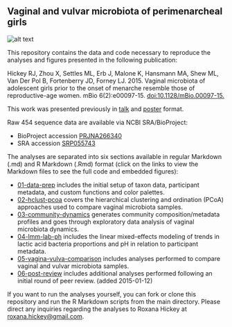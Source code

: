 ## Vaginal and vulvar microbiota of perimenarcheal girls

![alt text](https://roxanahickey.files.wordpress.com/2014/10/silhouettes-lifetime-yellow2.png)

This repository contains the data and code necessary to reproduce the analyses and figures presented in the following publication:

Hickey RJ, Zhou X, Settles ML, Erb J, Malone K, Hansmann MA, Shew ML, Van Der Pol B, Fortenberry JD, Forney LJ. 2015. Vaginal microbiota of adolescent girls prior to the onset of menarche resemble those of reproductive-age women. mBio 6(2):e00097-15. [doi:10.1128/mBio.00097-15.](http://mbio.asm.org/content/6/2/e00097-15.long)

This work was presented previously in [talk](http://www.slideshare.net/roxana_hickey/hickeyuometa2014talk) and [poster](http://www.slideshare.net/roxana_hickey/hickey-isme15-poster) format.

Raw 454 sequence data are available via NCBI SRA/BioProject:
* BioProject accession [PRJNA266340](http://www.ncbi.nlm.nih.gov/bioproject/PRJNA266340)
* SRA accession [SRP055743](http://www.ncbi.nlm.nih.gov/Traces/sra/?study=SRP055743)

The analyses are separated into six sections available in regular Markdown (.md) and R Markdown (.Rmd) format (click on the links to view the Markdown files to see the full code and embedded figures):
* [01-data-prep](https://github.com/roxanahickey/adolescent/blob/master/01-data-prep.md) includes the initial setup of taxon data, participant metadata, and custom functions and color palettes.
* [02-hclust-pcoa](https://github.com/roxanahickey/adolescent/blob/master/02-hclust-pcoa.md) covers the hierarchical clustering and ordination (PCoA) approaches used to compare vaginal microbiota samples.
* [03-community-dynamics](https://github.com/roxanahickey/adolescent/blob/master/03-community-dynamics.md) generates community composition/metadata profiles and goes through exploratory data analysis of vaginal microbiota dynamics.
* [04-lmm-lab-ph](https://github.com/roxanahickey/adolescent/blob/master/04-lmm-lab-ph.md) includes the linear mixed-effects modeling of trends in lactic acid bacteria proportions and pH in relation to participant metadata.
* [05-vagina-vulva-comparison](https://github.com/roxanahickey/adolescent/blob/master/05-vagina-vulva-comparison.md) includes analyses performed to compare vaginal and vulvar microbiota samples.
* [06-post-review](https://github.com/roxanahickey/adolescent/blob/master/06-post-review.md) includes additional analyses performed following an initial round of peer review. (added 2015-01-12)

If you want to run the analyses yourself, you can fork or clone this repository and run the R Markdown scripts from the main directory. Please direct any inquiries regarding the analyses to Roxana Hickey at <roxana.hickey@gmail.com>.
